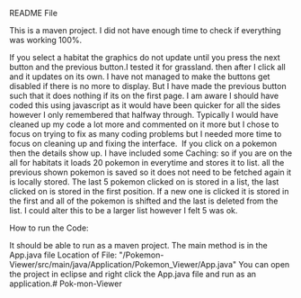 README File

This is a maven project. 
I did not have enough time to check if everything was working 100%.

If you select a habitat the graphics do not update until you press the next button and the previous button.I tested it for grassland. then after I click all and it updates on its own.
I have not managed to make the buttons get disabled if there is no more to display.
But I have made the previous button such that it does nothing if its on the first page.
I am aware I should have coded this using javascript as it would have been quicker for all the sides however I only remembered that halfway through.
Typically I would have cleaned up my code a lot more and commented on it more but I chose to focus on trying to fix as many coding problems but I needed more time to focus on cleaning up and fixing the interface. 
If you click on a pokemon then the details show up. I have included some Caching: so if you are on the all for habitats it loads 20 pokemon in everytime and stores it to list. all the previous shown pokemon is saved so it does not need to be fetched again it is locally stored. The last 5 pokemon clicked on is stored in a list, the last clicked on is stored in the first position. If a new one is clicked it is stored in the first and all of the pokemon is shifted and the last is deleted from the list. I could alter this to be a larger list however I felt 5 was ok.


How to run the Code:

It should be able to run as a maven project.
The main method is in the App.java file 
Location of File: "/Pokemon-Viewer/src/main/java/Application/Pokemon_Viewer/App.java"
You can open the project in eclipse and right click the App.java file and run as an application.# Pok-mon-Viewer